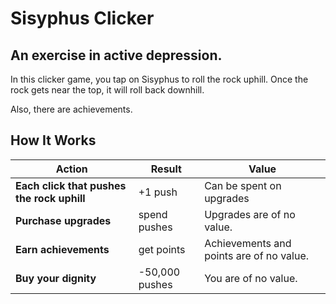 # Sisyphus Clicker

## An exercise in active depression.

In this clicker game, you tap on Sisyphus to roll the rock uphill. Once the rock gets near the top, it will roll back downhill.

Also, there are achievements.

## How It Works

| Action                                     | Result         | Value                                   |
| ------------------------------------------ | -------------- | --------------------------------------- |
| **Each click that pushes the rock uphill** | +1 push        | Can be spent on upgrades                |
| **Purchase upgrades**                      | spend pushes   | Upgrades are of no value.               |
| **Earn achievements**                      | get points     | Achievements and points are of no value. |
| **Buy your dignity**                       | -50,000 pushes | You are of no value.                    |
